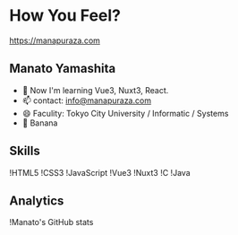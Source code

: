 # How You Feel? 

https://manapuraza.com

## Manato Yamashita

- 🌱 Now I'm learning Vue3, Nuxt3, React.
- 📫 contact: info@manapuraza.com
- 😄 Faculity: Tokyo City University / Informatic / Systems
- 🍌 Banana

## Skills
!HTML5
!CSS3
!JavaScript
!Vue3
!Nuxt3
!C
!Java

## Analytics
!Manato's GitHub stats
